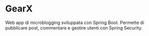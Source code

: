 # GearX
Web app di microblogging sviluppata con Spring Boot. Permette di pubblicare post, commentare e gestire utenti con Spring Security.

